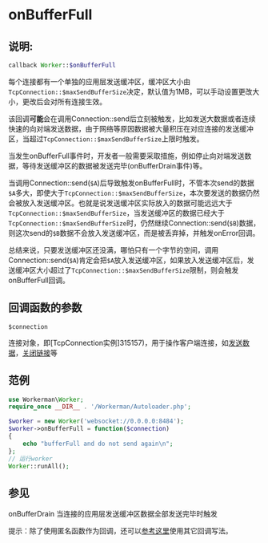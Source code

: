 # onBufferFull
## 说明:
```php
callback Worker::$onBufferFull
```

每个连接都有一个单独的应用层发送缓冲区，缓冲区大小由```TcpConnection::$maxSendBufferSize```决定，默认值为1MB，可以手动设置更改大小，更改后会对所有连接生效。

该回调**可能**会在调用Connection::send后立刻被触发，比如发送大数据或者连续快速的向对端发送数据，由于网络等原因数据被大量积压在对应连接的发送缓冲区，当超过```TcpConnection::$maxSendBufferSize```上限时触发。

当发生onBufferFull事件时，开发者一般需要采取措施，例如停止向对端发送数据，等待发送缓冲区的数据被发送完毕(onBufferDrain事件)等。

当调用Connection::send(```$A```)后导致触发onBufferFull时，不管本次send的数据```$A```多大，即使大于```TcpConnection::$maxSendBufferSize```，本次要发送的数据仍然会被放入发送缓冲区。也就是说发送缓冲区实际放入的数据可能远远大于```TcpConnection::$maxSendBufferSize```，当发送缓冲区的数据已经大于```TcpConnection::$maxSendBufferSize```时，仍然继续Connection::send(```$B```)数据，则这次send的```$B```数据不会放入发送缓冲区，而是被丢弃掉，并触发onError回调。

总结来说，只要发送缓冲区还没满，哪怕只有一个字节的空间，调用Connection::send(```$A```)肯定会把```$A```放入发送缓冲区，如果放入发送缓冲区后，发送缓冲区大小超过了```TcpConnection::$maxSendBufferSize```限制，则会触发onBufferFull回调。


## 回调函数的参数

 ``` $connection ```

连接对象，即[TcpConnection实例]315157)，用于操作客户端连接，如[发送数据](315165)，[关闭链接](315168)等


## 范例

```php
use Workerman\Worker;
require_once __DIR__ . '/Workerman/Autoloader.php';

$worker = new Worker('websocket://0.0.0.0:8484');
$worker->onBufferFull = function($connection)
{
    echo "bufferFull and do not send again\n";
};
// 运行worker
Worker::runAll();
```

## 参见
onBufferDrain 当连接的应用层发送缓冲区数据全部发送完毕时触发

提示：除了使用匿名函数作为回调，还可以[参考这里](370558)使用其它回调写法。
